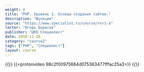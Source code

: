 ```yaml
---
weight: 4
title: "PHP. Уровень 1. Основы создания сайтов."
description: "Функции"
source: "https://www.specialist.ru/course/rnr1-a"
lector: "Игорь Борисов"
publisher: "ЦКО Специалист"
date: 2010-11-26
category: "course2"
tags: ["PHP", "Специалист"]
layout: course
---
```

{{<players>}}
    {{<protonvideo 98c2f00975664d075363477fffac25a3>}}
{{</players>}}